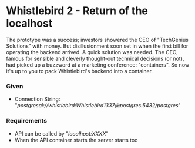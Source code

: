 # Whistlebird 2 - Return of the localhost
The prototype was a success; investors showered the CEO of "TechGenius Solutions" with money. But disillusionment soon set in when the first bill for operating the backend arrived. A quick solution was needed. The CEO, famous for sensible and cleverly thought-out technical decisions (or not), had picked up a buzzword at a marketing conference: "containers". So now it's up to you to pack Whistlebird's backend into a container.

### Given
* Connection String: "*postgresql://whistlebird:Whistlebird1337@postgres:5432/postgres*"

### Requirements
* API can be called by "*localhost:XXXX*"
* When the API container starts the server starts too
